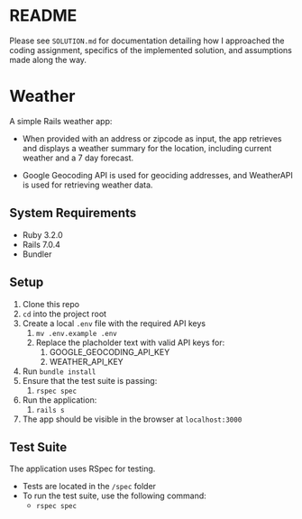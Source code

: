 # README

Please see `SOLUTION.md` for documentation detailing how I approached the coding assignment, specifics of the implemented solution, and assumptions made along the way.

# Weather

A simple Rails weather app:

- When provided with an address or zipcode as input, the app retrieves and displays a weather summary for the location, including current weather and a 7 day forecast.  

- Google Geocoding API is used for geociding addresses, and WeatherAPI is used for retrieving weather data.

## System Requirements
- Ruby 3.2.0
- Rails 7.0.4
- Bundler

## Setup

1. Clone this repo
2. `cd` into the project root
3. Create a local `.env` file with the required API keys
   1. `mv .env.example .env`
   2. Replace the placholder text with valid API keys for:
      1. GOOGLE_GEOCODING_API_KEY
      2. WEATHER_API_KEY
4. Run `bundle install`
5. Ensure that the test suite is passing:
   1. `rspec spec`
6. Run the application:
   1. `rails s`
7. The app should be visible in the browser at `localhost:3000`

## Test Suite

The application uses RSpec for testing.
- Tests are located in the `/spec` folder
- To run the test suite, use the following command:
   - `rspec spec`